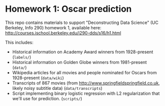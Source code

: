 # Homework 1: Oscar prediction

This repo contains materials to support "Deconstructing Data Science" (UC Berkeley, Info 290) homework 1, available here: http://courses.ischool.berkeley.edu/i290-dds/s16/h1.html

This includes:
* Historical information on Academy Award winners from 1928-present (`labels/`)
* Historical information on Golden Globe winners from 1981-present (`data/`)
* Wikipedia articles for all movies and people nominated for Oscars from 1928-present (`data/wiki`)
* Transcripts of 867 movies (from http://www.springfieldspringfield.co.uk, likely noisy subtitle data) (`data/transcripts`)
* Script implementing binary logistic regression with L2 regularization that we'll use for prediction. (`scripts/`)

